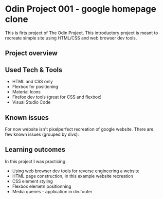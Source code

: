 # Odin Project 001 - google homepage clone

This is firts project of The Odin Project. This introductory project is meant to recreate simple site using HTML/CSS and web browser dev tools.

## Project overview

## Used Tech & Tools

- HTML and CSS only
- Flexbox for positioning
- Material Icons
- Firefox dev tools (great for CSS and flexbox)
- Visual Studio Code

## Known issues

For now website isn't pixelperfect recreation of google website. There are few known issues (grouped by divs):

## Learning outcomes

In this project I was practicing:

- Using web browser dev tools for reverse engineering a website
- HTML page construction, in this example website recreation
- CSS element styling
- Flexbox elemetn positionning
- Media queries - application in div.footer
